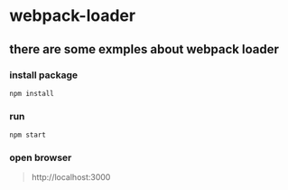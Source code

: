 # webpack-loader
 

## there are some exmples about webpack loader 

### install package
 
 ```
 npm install
 ```


### run 
 

 ```
 npm start
 ```

### open browser 

> http://localhost:3000